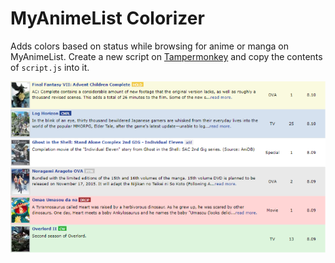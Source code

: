 # MyAnimeList Colorizer

Adds colors based on status while browsing for anime or manga on MyAnimeList. Create a new script on [Tampermonkey](http://tampermonkey.net/) and copy the contents of `script.js` into it.

![Example](example.png)
